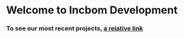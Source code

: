 # Welcome to Incbom Development
### To see our most recent projects, [a relative link](projects.md)
